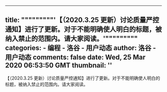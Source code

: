 
---
title: """""""""'【（2020.3.25 更新）讨论质量严控通知】进行了更新。对于不能明确使人明白的标题，被纳入禁止的范围内。请大家阅读。'"""""""""
categories: 
    - 编程
    - 洛谷 - 用户动态
author: 洛谷 - 用户动态
comments: false
date: Wed, 25 Mar 2020 06:53:50 GMT
thumbnail: ''
---

<div>   
【（2020.3.25 更新）讨论质量严控通知】进行了更新。对于不能明确使人明白的标题，被纳入禁止的范围内。请大家阅读。  
</div>
            